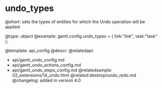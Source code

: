 undo_types
=============

@short:
	sets the types of entities for which the Undo operation will be applied

@type: object
@example:
gantt.config.undo_types = {
	link:"link",
	task:"task"
};

@template:	api_config
@descr:
@relatedapi:
- api/gantt_undo_config.md
- api/gantt_undo_actions_config.md
- api/gantt_undo_steps_config.md
@relatedsample:
02_extensions/14_undo.html
@related:desktop/undo_redo.md
@changelog:
added in version 4.0
